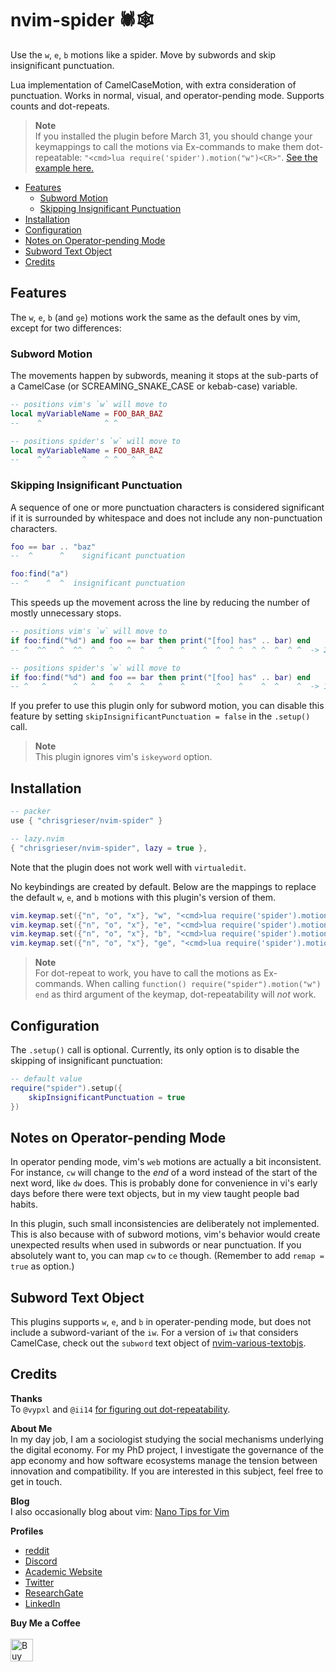 # nvim-spider 🕷️🕸️
Use the `w`, `e`, `b` motions like a spider. Move by subwords and skip insignificant punctuation.

Lua implementation of CamelCaseMotion, with extra consideration of punctuation. Works in normal, visual, and operator-pending mode. Supports counts and dot-repeats.

> __Note__  
> If you installed the plugin before March 31, you should change your
> keymappings to call the motions via Ex-commands to make them dot-repeatable: `"<cmd>lua require('spider').motion("w")<CR>"`. [See the example here.](#installation)

<!--toc:start-->
- [Features](#features)
	- [Subword Motion](#subword-motion)
	- [Skipping Insignificant Punctuation](#skipping-insignificant-punctuation)
- [Installation](#installation)
- [Configuration](#configuration)
- [Notes on Operator-pending Mode](#notes-on-operator-pending-mode)
- [Subword Text Object](#subword-text-object)
- [Credits](#credits)
<!--toc:end-->

## Features
The `w`, `e`, `b` (and `ge`) motions work the same as the default ones by vim, except for two differences:

### Subword Motion
The movements happen by subwords, meaning it stops at the sub-parts of a CamelCase (or SCREAMING_SNAKE_CASE or kebab-case) variable.

```lua
-- positions vim's `w` will move to
local myVariableName = FOO_BAR_BAZ
--    ^              ^ ^

-- positions spider's `w` will move to
local myVariableName = FOO_BAR_BAZ
--    ^ ^       ^    ^ ^   ^   ^
```

### Skipping Insignificant Punctuation
A sequence of one or more punctuation characters is considered significant if it is surrounded by whitespace and does not include any non-punctuation characters.

```lua
foo == bar .. "baz"
--  ^      ^    significant punctuation

foo:find("a")
-- ^    ^  ^  insignificant punctuation
```

This speeds up the movement across the line by reducing the number of mostly unnecessary stops.

```lua
-- positions vim's `w` will move to
if foo:find("%d") and foo == bar then print("[foo] has" .. bar) end
-- ^  ^^   ^  ^^  ^   ^   ^  ^   ^    ^    ^  ^  ^ ^  ^ ^  ^  ^ ^  -> 21

-- positions spider's `w` will move to
if foo:find("%d") and foo == bar then print("[foo] has" .. bar) end
-- ^   ^      ^   ^   ^   ^  ^   ^    ^       ^    ^    ^  ^    ^  -> 14
```

If you prefer to use this plugin only for subword motion, you can disable this feature by setting `skipInsignificantPunctuation = false` in the `.setup()` call.

> __Note__  
> This plugin ignores vim's `iskeyword` option.

## Installation

```lua
-- packer
use { "chrisgrieser/nvim-spider" }

-- lazy.nvim
{ "chrisgrieser/nvim-spider", lazy = true },
```

Note that the plugin does not work well with `virtualedit`.

No keybindings are created by default. Below are the mappings to replace the default `w`, `e`, and `b` motions with this plugin's version of them.

```lua
vim.keymap.set({"n", "o", "x"}, "w", "<cmd>lua require('spider').motion('w')<CR>", { desc = "Spider-w" })
vim.keymap.set({"n", "o", "x"}, "e", "<cmd>lua require('spider').motion('e')<CR>", { desc = "Spider-e" })
vim.keymap.set({"n", "o", "x"}, "b", "<cmd>lua require('spider').motion('b')<CR>", { desc = "Spider-b" })
vim.keymap.set({"n", "o", "x"}, "ge", "<cmd>lua require('spider').motion('ge')<CR>", { desc = "Spider-ge" })
```

> __Note__  
> For dot-repeat to work, you have to call the motions as Ex-commands. When calling `function() require("spider").motion("w") end` as third argument of the keymap, dot-repeatability <!-- vale Google.Will = NO -->will *not* work.

## Configuration
The `.setup()` call is optional. Currently, its only option is to disable the skipping of insignificant punctuation:

```lua
-- default value
require("spider").setup({
	skipInsignificantPunctuation = true
})
```

## Notes on Operator-pending Mode
<!-- vale Google.FirstPerson = NO -->
In operator pending mode, vim's `web` motions are actually a bit inconsistent. For instance, `cw` will change to the *end* of a word instead of the start of the next word, like `dw` does. This is probably done for convenience in vi's early days before there were text objects, but in my view taught people bad habits.

In this plugin, such small inconsistencies are deliberately not implemented. This is also because with of subword motions, vim's behavior would create unexpected results when used in subwords or near punctuation. If you absolutely want to, you can map `cw` to `ce` though. (Remember to add `remap = true` as option.)
<!-- vale Google.FirstPerson = YES -->

## Subword Text Object
This plugins supports `w`, `e`, and `b` in operater-pending mode, but does not include a subword-variant of the `iw`. For a version of `iw` that considers CamelCase, check out the `subword` text object of [nvim-various-textobjs](https://github.com/chrisgrieser/nvim-various-textobjs).

## Credits
__Thanks__  
To `@vypxl` and `@ii14` [for figuring out dot-repeatability](https://github.com/chrisgrieser/nvim-spider/pull/4).

<!-- vale Google.FirstPerson = NO -->
__About Me__  
In my day job, I am a sociologist studying the social mechanisms underlying the digital economy. For my PhD project, I investigate the governance of the app economy and how software ecosystems manage the tension between innovation and compatibility. If you are interested in this subject, feel free to get in touch.

__Blog__  
I also occasionally blog about vim: [Nano Tips for Vim](https://nanotipsforvim.prose.sh)

__Profiles__  
- [reddit](https://www.reddit.com/user/pseudometapseudo)
- [Discord](https://discordapp.com/users/462774483044794368/)
- [Academic Website](https://chris-grieser.de/)
- [Twitter](https://twitter.com/pseudo_meta)
- [ResearchGate](https://www.researchgate.net/profile/Christopher-Grieser)
- [LinkedIn](https://www.linkedin.com/in/christopher-grieser-ba693b17a/)

__Buy Me a Coffee__  
<br>
<a href='https://ko-fi.com/Y8Y86SQ91' target='_blank'><img height='36' style='border:0px;height:36px;' src='https://cdn.ko-fi.com/cdn/kofi1.png?v=3' border='0' alt='Buy Me a Coffee at ko-fi.com' /></a>
